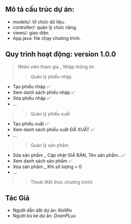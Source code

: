 ## Mô tả cấu trúc dự án:
- models/: tổ chức dữ liệu.
- controller/: quản lý chức năng. 
- views/: giao diện 
- App.java: file chạy chương trình.

## Quy trình hoạt động: version 1.0.0
> Nhân viên tham gia _ Nhập thông tin

>> Quản lý phiếu nhập
+ Tạo phiếu nhập ✅
+ Xem danh sách phiếu nhập ✅
+ Xóa phiếu nhập ✅
+ ...

>> Quản lý phiếu xuất
+ Tạo phiếu xuất ✅
+ Xem danh sách phiếu xuất ĐÃ XUẤT ✅
+ ...

>> Quản lý sản phẩm
+ Sửa sản phẩm _ Cập nhật GIÁ BÁN, Tên sản phẩm...✅
+ Xem danh sách sản phẩm ✅
+ Xóa sản phẩm _ Khi số lượng = 0 
+ ...

>> Thoát (Kết thúc chương trình)
## Tác Giả
+ Người dẫn dắt dự án: *KaiWu*
+ Người bú ké dự án: *DoanPLuu*
